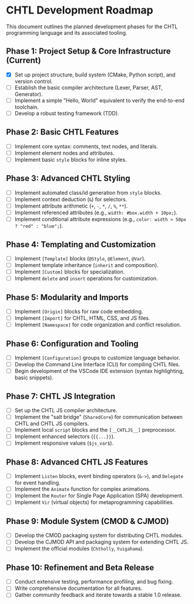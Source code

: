 # CHTL Development Roadmap

This document outlines the planned development phases for the CHTL programming language and its associated tooling.

## Phase 1: Project Setup & Core Infrastructure (Current)
- [x] Set up project structure, build system (CMake, Python script), and version control.
- [ ] Establish the basic compiler architecture (Lexer, Parser, AST, Generator).
- [ ] Implement a simple "Hello, World" equivalent to verify the end-to-end toolchain.
- [ ] Develop a robust testing framework (TDD).

## Phase 2: Basic CHTL Features
- [ ] Implement core syntax: comments, text nodes, and literals.
- [ ] Implement element nodes and attributes.
- [ ] Implement basic `style` blocks for inline styles.

## Phase 3: Advanced CHTL Styling
- [ ] Implement automated class/id generation from `style` blocks.
- [ ] Implement context deduction (`&`) for selectors.
- [ ] Implement attribute arithmetic (`+`, `-`, `*`, `/`, `%`, `**`).
- [ ] Implement referenced attributes (e.g., `width: #box.width + 10px;`).
- [ ] Implement conditional attribute expressions (e.g., `color: width > 50px ? "red" : "blue";`).

## Phase 4: Templating and Customization
- [ ] Implement `[Template]` blocks (`@Style`, `@Element`, `@Var`).
- [ ] Implement template inheritance (`inherit` and composition).
- [ ] Implement `[Custom]` blocks for specialization.
- [ ] Implement `delete` and `insert` operations for customization.

## Phase 5: Modularity and Imports
- [ ] Implement `[Origin]` blocks for raw code embedding.
- [ ] Implement `[Import]` for CHTL, HTML, CSS, and JS files.
- [ ] Implement `[Namespace]` for code organization and conflict resolution.

## Phase 6: Configuration and Tooling
- [ ] Implement `[Configuration]` groups to customize language behavior.
- [ ] Develop the Command Line Interface (CLI) for compiling CHTL files.
- [ ] Begin development of the VSCode IDE extension (syntax highlighting, basic snippets).

## Phase 7: CHTL JS Integration
- [ ] Set up the CHTL JS compiler architecture.
- [ ] Implement the "salt bridge" (`SharedCore`) for communication between CHTL and CHTL JS compilers.
- [ ] Implement local `script` blocks and the `[__CHTLJS__]` preprocessor.
- [ ] Implement enhanced selectors (`{{...}}`).
- [ ] Implement responsive values (`$js_var$`).

## Phase 8: Advanced CHTL JS Features
- [ ] Implement `Listen` blocks, event binding operators (`&->`), and `Delegate` for event handling.
- [ ] Implement the `Animate` function for complex animations.
- [ ] Implement the `Router` for Single Page Application (SPA) development.
- [ ] Implement `Vir` (virtual objects) for metaprogramming capabilities.

## Phase 9: Module System (CMOD & CJMOD)
- [ ] Develop the CMOD packaging system for distributing CHTL modules.
- [ ] Develop the CJMOD API and packaging system for extending CHTL JS.
- [ ] Implement the official modules (`Chtholly`, `Yuigahama`).

## Phase 10: Refinement and Beta Release
- [ ] Conduct extensive testing, performance profiling, and bug fixing.
- [ ] Write comprehensive documentation for all features.
- [ ] Gather community feedback and iterate towards a stable 1.0 release.
